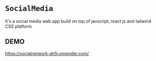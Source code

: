 # `SocialMedia`
It's a social media web app build on top of javscript, react js and tailwind CSS platform

## DEMO
https://socialnetwork-ah5j.onrender.com/
